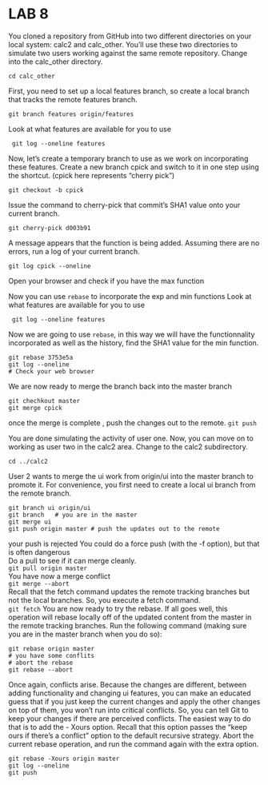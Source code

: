 # LAB 8
You cloned a repository from
GitHub into two different directories on your local system: calc2
and calc_other. You’ll use these two directories to simulate two
users working against the same remote repository. Change into the
calc_other directory.

```shell
cd calc_other
```
First, you need to set up a local
features branch, so create a local branch that tracks the remote
features branch.

```shell
git branch features origin/features
```
Look at what features are available for you to use 
```shell
 git log --oneline features
```

Now, let’s create a temporary branch to use as we work on
incorporating these features. Create a new branch cpick and switch
to it in one step using the shortcut. (cpick here represents “cherry
pick”)

```git checkout -b cpick```

Issue the command to cherry-pick that commit’s SHA1 value onto your current branch.
 
```git cherry-pick d003b91```

A message appears that the function is being added. Assuming
there are no errors, run a log of your current branch.

```git log cpick --oneline```

Open your browser and check if you have the max function

Now you can use ```rebase``` to incorporate the exp and min functions
Look at what features are available for you to use 
```shell
 git log --oneline features
```
Now we are going to use ```rebase```, in this way we will have the functionnality
incorporated as well as the history, find the SHA1 value for the min function. 

```shell
git rebase 3753e5a
git log --oneline
# Check your web browser
```
We are now ready to merge the branch back into the master branch
```shell
git chechkout master
git merge cpick 
```
once the merge is complete , push the changes out to the remote. 
```git push```

You are done simulating the activity of user one. Now, you can
move on to working as user two in the calc2 area. Change to the
calc2 subdirectory.

```cd ../calc2```

User 2 wants to merge the ui work from origin/ui into the master
branch to promote it. For convenience, you first need to create a
local ui branch from the remote branch.

```shell
git branch ui origin/ui
git branch   # you are in the master 
git merge ui
git push origin master # push the updates out to the remote 
```
your push is rejected 
You could do a force
push (with the -f option), but that is often dangerous  
Do a pull to see if it can merge cleanly.  
```git pull origin master```  
You have now a merge conflict  
```git merge --abort```  
Recall that the fetch command updates the remote
tracking branches but not the local branches. So, you execute a
fetch command.  
  ```git fetch``` 
You are now ready to try the rebase. If all goes well, this operation
will rebase locally off of the updated content from the master in the
remote tracking branches. Run the following command (making
sure you are in the master branch when you do so):

```shell
git rebase origin master
# you have some conflits 
# abort the rebase
git rebase --abort
```

Once again, conflicts arise. Because the changes are different,
between adding functionality and changing ui features, you can
make an educated guess that if you just keep the current changes
and apply the other changes on top of them, you won’t run into
critical conflicts. So, you can tell Git to keep your changes if there
are perceived conflicts. The easiest way to do that is to add the -
Xours option. Recall that this option passes the “keep ours if
there’s a conflict” option to the default recursive strategy. Abort the
current rebase operation, and run the command again with the
extra option.

```shell
git rebase -Xours origin master
git log --oneline
git push
```
















